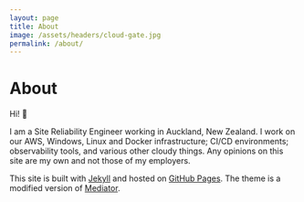 ```yaml
---
layout: page
title: About
image: /assets/headers/cloud-gate.jpg
permalink: /about/
---
```


# About

Hi! 👋 

I am a Site Reliability Engineer working in Auckland, New Zealand. I work on our AWS, Windows, Linux and Docker infrastructure; CI/CD environments; observability tools, and various other cloudy things. Any opinions on this site are my own and not those of my employers.

This site is built with [Jekyll](http://jekyllrb.com) and hosted on [GitHub Pages](https://pages.github.com). The theme is a modified version of [Mediator](https://github.com/dirkfabisch/mediator).